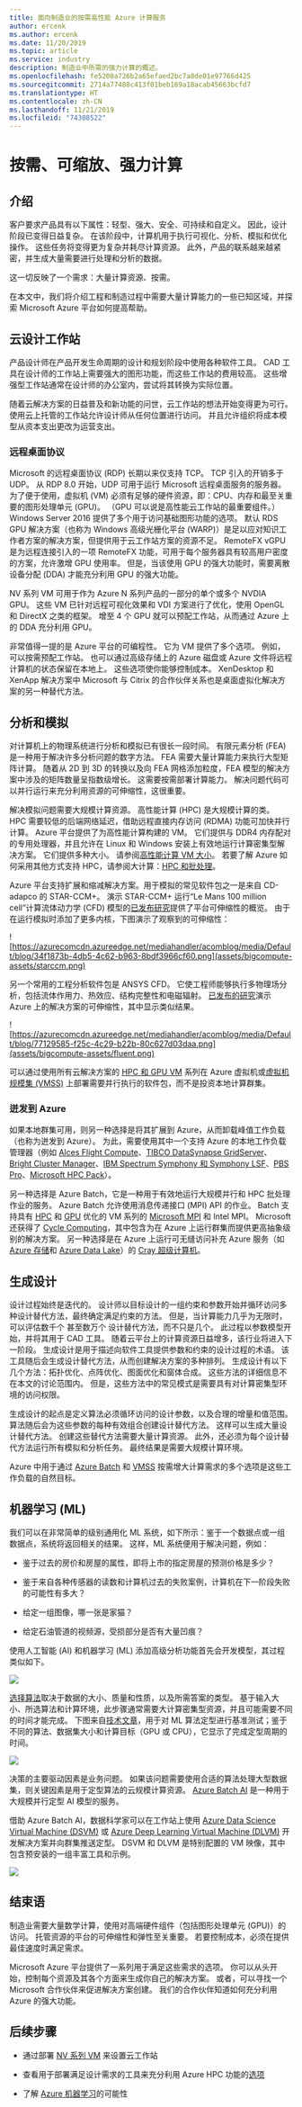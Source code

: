 ```yaml
---
title: 面向制造业的按需高性能 Azure 计算服务
author: ercenk
ms.author: ercenk
ms.date: 11/20/2019
ms.topic: article
ms.service: industry
description: 制造业中所需的强力计算的概述。
ms.openlocfilehash: fe5200a726b2a65efaed2bc7a8de01e97766d425
ms.sourcegitcommit: 2714a77488c413f01beb169a18acab45663bcfd7
ms.translationtype: HT
ms.contentlocale: zh-CN
ms.lasthandoff: 11/21/2019
ms.locfileid: "74308522"
---
```

# <a name="on-demand-scalable-high-power-compute"></a>按需、可缩放、强力计算

## <a name="introduction"></a>介绍

客户要求产品具有以下属性：轻型、强大、安全、可持续和自定义。 因此，设计阶段已变得日益复杂。 在该阶段中，计算机用于执行可视化、分析、模拟和优化操作。 这些任务将变得更为复杂并耗尽计算资源。 此外，产品的联系越来越紧密，并生成大量需要进行处理和分析的数据。

这一切反映了一个需求：大量计算资源、按需。

在本文中，我们将介绍工程和制造过程中需要大量计算能力的一些已知区域，并探索 Microsoft Azure 平台如何提高帮助。

## <a name="cloud-design-workstations"></a>云设计工作站

产品设计师在产品开发生命周期的设计和规划阶段中使用各种软件工具。 CAD 工具在设计师的工作站上需要强大的图形功能，而这些工作站的费用较高。 这些增强型工作站通常在设计师的办公室内，尝试将其转换为实际位置。

随着云解决方案的日益普及和新功能的问世，云工作站的想法开始变得更为可行。 使用云上托管的工作站允许设计师从任何位置进行访问。 并且允许组织将成本模型从资本支出更改为运营支出。

### <a name="remote-desktop-protocol"></a>远程桌面协议

Microsoft 的远程桌面协议 (RDP) 长期以来仅支持 TCP。 TCP 引入的开销多于 UDP。 从 RDP 8.0 开始，UDP 可用于运行 Microsoft 远程桌面服务的服务器。 为了便于使用，虚拟机 (VM) 必须有足够的硬件资源，即：CPU、内存和最至关重要的图形处理单元 (GPU)。 （GPU 可以说是高性能云工作站的最重要组件。）Windows Server 2016 提供了多个用于访问基础图形功能的选项。 默认 RDS GPU 解决方案（也称为 Windows 高级光栅化平台 (WARP)）是足以应对知识工作者方案的解决方案，但提供用于云工作站方案的资源不足。 RemoteFX vGPU 是为远程连接引入的一项 RemoteFX 功能，可用于每个服务器具有较高用户密度的方案，允许激增 GPU 使用率。 但是，当该使用 GPU 的强大功能时，需要离散设备分配 (DDA) 才能充分利用 GPU 的强大功能。

NV 系列 VM 可用于作为 Azure N 系列产品的一部分的单个或多个 NVDIA GPU。 这些 VM 已针对远程可视化效果和 VDI 方案进行了优化，使用 OpenGL 和 DirectX 之类的框架。 增至 4 个 GPU 就可以预配工作站，从而通过 Azure 上的 DDA 充分利用 GPU。

非常值得一提的是 Azure 平台的可编程性。 它为 VM 提供了多个选项。 例如，可以按需预配工作站。 也可以通过高级存储上的 Azure 磁盘或 Azure 文件将远程计算机的状态保留在本地上。 这些选项使你能够控制成本。 XenDesktop 和 XenApp 解决方案中 Microsoft 与 Citrix 的合作伙伴关系也是桌面虚拟化解决方案的另一种替代方法。

## <a name="analysis-and-simulation"></a>分析和模拟

对计算机上的物理系统进行分析和模拟已有很长一段时间。 有限元素分析 (FEA) 是一种用于解决许多分析问题的数字方法。 FEA 需要大量计算能力来执行大型矩阵计算。 随着从 2D 到 3D 的转换以及向 FEA 网格添加粒度，FEA 模型的解决方案中涉及的矩阵数量呈指数级增长。 这需要按需部署计算能力。
解决问题代码可以并行运行来充分利用资源的可伸缩性，这很重要。

解决模拟问题需要大规模计算资源。 高性能计算 (HPC) 是大规模计算的类。 HPC 需要较低的后端网络延迟，借助远程直接内存访问 (RDMA) 功能可加快并行计算。 Azure 平台提供了为高性能计算构建的 VM。 它们提供与 DDR4 内存配对的专用处理器，并且允许在 Linux 和 Windows 安装上有效地运行计算密集型解决方案。 它们提供多种大小。 请参阅[高性能计算 VM 大小](https://docs.microsoft.com/azure/virtual-machines/windows/sizes-hpc?toc=%2Fazure%2Fvirtual-machines%2Fwindows%2Ftoc.json?WT.mc_id=computeinmanufacturing-docs-ercenk)。
若要了解 Azure 如何采用其他方式支持 HPC，请参阅大计算：[HPC 和批处理](https://azure.microsoft.com/solutions/big-compute/?WT.mc_id=computeinmanufacturing-docs-ercenk)。

Azure 平台支持扩展和缩减解决方案。用于模拟的常见软件包之一是来自 CD-adapco 的 STAR-CCM+。 演示 STAR-CCM+ 运行“Le Mans 100 million cell”计算流体动力学 (CFD) 模型的[已发布研究](https://azure.microsoft.com/blog/availability-of-star-ccm-on-microsoft-azure/?WT.mc_id=computeinmanufacturing-docs-ercenk)提供了平台可伸缩性的概览。 由于在运行模拟时添加了更多内核，下图演示了观察到的可伸缩性：

![https://azurecomcdn.azureedge.net/mediahandler/acomblog/media/Default/blog/34f1873b-4db5-4c62-b963-8bdf3966cf60.png](assets/bigcompute-assets/starccm.png)

另一个常用的工程分析软件包是 ANSYS CFD。 它使工程师能够执行多物理场分析，包括流体作用力、热效应、结构完整性和电磁辐射。 [已发布的研究](https://azure.microsoft.com/blog/ansys-cfd-and-microsoft-azure-perform-the-best-hpc-scalability-in-the-cloud/?WT.mc_id=computeinmanufacturing-docs-ercenk)演示 Azure 上的解决方案的可伸缩性，其中显示类似结果。

![https://azurecomcdn.azureedge.net/mediahandler/acomblog/media/Default/blog/77129585-f25c-4c29-b22b-80c627d03daa.png](assets/bigcompute-assets/fluent.png)

可以通过使用所有云解决方案的 [HPC 和 GPU VM](https://docs.microsoft.com/azure/virtual-machines/windows/sizes-hpc?toc=%2Fazure%2Fvirtual-machines%2Fwindows%2Ftoc.json?WT.mc_id=computeinmanufacturing-docs-ercenk) 系列在 Azure 虚拟机或[虚拟机规模集 (VMSS)](https://docs.microsoft.com/azure/virtual-machine-scale-sets/overview?WT.mc_id=computeinmanufacturing-docs-ercenk) 上部署需要并行执行的软件包，而不是投资本地计算群集。

### <a name="burst-to-azure"></a>迸发到 Azure

如果本地群集可用，则另一种选择是将其扩展到 Azure，从而卸载峰值工作负载（也称为迸发到 Azure）。 为此，需要使用其中一个支持 Azure 的本地工作负载管理器（例如 [Alces Flight Compute](https://azuremarketplace.microsoft.com/marketplace/apps/alces-flight-limited.alces-flight-compute-solo?tab=Overview?WT.mc_id=computeinmanufacturing-docs-ercenk)、[TIBCO DataSynapse GridServer](https://azure.microsoft.com/blog/tibco-datasynapse-comes-to-the-azure-marketplace/?WT.mc_id=computeinmanufacturing-docs-ercenk)、[Bright Cluster Manager](http://www.brightcomputing.com/technology-partners/microsoft)、[IBM Spectrum Symphony 和 Symphony LSF](https://azure.microsoft.com/blog/ibm-and-microsoft-azure-support-spectrum-symphony-and-spectrum-lsf/?WT.mc_id=computeinmanufacturing-docs-ercenk)、[PBS Pro](http://pbspro.org/)、[Microsoft HPC Pack](https://technet.microsoft.com/library/mt744885.aspx?WT.mc_id=computeinmanufacturing-docs-ercenk)）。

另一种选择是 Azure Batch，它是一种用于有效地运行大规模并行和 HPC 批处理作业的服务。 Azure Batch 允许使用消息传递接口 (MPI) API 的作业。 Batch 支持具有 [HPC](https://docs.microsoft.com/azure/virtual-machines/linux/sizes-hpc?WT.mc_id=computeinmanufacturing-docs-ercenk) 和 [GPU](https://docs.microsoft.com/azure/virtual-machines/linux/sizes-gpu?WT.mc_id=computeinmanufacturing-docs-ercenk) 优化的 VM 系列的 [Microsoft MPI](https://msdn.microsoft.com/library/bb524831(v=vs.85).aspx?WT.mc_id=computeinmanufacturing-docs-ercenk) 和 Intel MPI。 Microsoft 还获得了 [Cycle Computing](https://blogs.microsoft.com/blog/2017/08/15/microsoft-acquires-cycle-computing-accelerate-big-computing-cloud/?WT.mc_id=computeinmanufacturing-docs-ercenk)，其中包含为在 Azure 上运行群集而提供更高抽象级别的解决方案。 另一种选择是在 Azure 上运行可无缝访问补充 Azure 服务（如 [Azure 存储](https://docs.microsoft.com/azure/virtual-machines/windows/premium-storage?WT.mc_id=computeinmanufacturing-docs-ercenk)和 [Azure Data Lake](https://docs.microsoft.com/azure/data-lake-store/data-lake-store-overview?WT.mc_id=computeinmanufacturing-docs-ercenk)）的 [Cray 超级计算机](https://www.cray.com/solutions/supercomputing-as-a-service/cray-in-azure)。

## <a name="generative-design"></a>生成设计

设计过程始终是迭代的。 设计师以目标设计的一组约束和参数开始并循环访问多种设计替代方法，最终确定满足约束的方法。
但是，当计算能力几乎为无限时，可以评估数千个  甚至数万个  设计替代方法，而不只是几个。 此过程以参数模型开始，并将其用于 CAD 工具。 随着云平台上的计算资源日益增多，该行业将进入下一阶段。 生成设计是用于描述向软件工具提供参数和约束的设计过程的术语。 该工具随后会生成设计替代方法，从而创建解决方案的多种排列。
生成设计有以下几个方法：拓扑优化、点阵优化、图面优化和窗体合成。 这些方法的详细信息不在本文的讨论范围内。 但是，这些方法中的常见模式是需要具有对计算密集型环境的访问权限。

生成设计的起点是定义算法必须循环访问的设计参数，以及合理的增量和值范围。 算法随后会为这些参数的每种有效组合创建设计替代方法。 这样可以生成大量设计替代方法。 创建这些替代方法需要大量计算资源。
此外，还必须为每个设计替代方法运行所有模拟和分析任务。 最终结果是需要大规模计算环境。

Azure 中用于通过 [Azure Batch](https://docs.microsoft.com/azure/batch/batch-technical-overview?WT.mc_id=computeinmanufacturing-docs-ercenk) 和 [VMSS](https://docs.microsoft.com/azure/virtual-machine-scale-sets/overview?WT.mc_id=computeinmanufacturing-docs-ercenk) 按需增大计算需求的多个选项是这些工作负载的自然目标。

## <a name="machine-learning-ml"></a>机器学习 (ML)

我们可以在非常简单的级别通用化 ML 系统，如下所示：鉴于一个数据点或一组数据点，系统将返回相关的结果。 这样，ML 系统便用于解决问题，例如：

- 鉴于过去的房价和房屋的属性，即将上市的指定房屋的预测价格是多少？

- 鉴于来自各种传感器的读数和计算机过去的失败案例，计算机在下一阶段失败的可能性有多大？

- 给定一组图像，哪一张是家猫？

- 给定石油管道的视频源，受损部分是否有大量凹痕？

使用人工智能 (AI) 和机器学习 (ML) 添加高级分析功能首先会开发模型，其过程类似如下。

![](assets/bigcompute-assets/aipipeline.png)

[选择算法](https://docs.microsoft.com/azure/machine-learning/studio/algorithm-choice?WT.mc_id=computeinmanufacturing-docs-ercenk)取决于数据的大小、质量和性质，以及所需答案的类型。 基于输入大小、所选算法和计算环境，此步骤通常需要大计算密集型资源，并且可能需要不同的时间才能完成。 下图来自[技术文章](https://blogs.technet.microsoft.com/machinelearning/2017/07/25/lessons-learned-benchmarking-fast-machine-learning-algorithms/?WT.mc_id=computeinmanufacturing-docs-ercenk)，用于对 ML 算法定型进行基准测试；鉴于不同的算法、数据集大小和计算目标（GPU 或 CPU），它显示了完成定型周期的时间。

![](assets/bigcompute-assets/vmsizes.png)

决策的主要驱动因素是业务问题。 如果该问题需要使用合适的算法处理大型数据集，则关键因素是用于定型算法的云规模计算资源。
[Azure Batch AI](https://azure.microsoft.com/services/batch-ai/?WT.mc_id=computeinmanufacturing-docs-ercenk) 是一种用于大规模并行定型 AI 模型的服务。

借助 Azure Batch AI，数据科学家可以在工作站上使用 [Azure Data Science Virtual Machine (DSVM)](https://docs.microsoft.com/azure/machine-learning/data-science-virtual-machine/overview?WT.mc_id=computeinmanufacturing-docs-ercenk) 或 [Azure Deep Learning Virtual Machine (DLVM)](https://docs.microsoft.com/azure/machine-learning/data-science-virtual-machine/deep-learning-dsvm-overview?WT.mc_id=computeinmanufacturing-docs-ercenk) 开发解决方案并向群集推送定型。 DSVM 和 DLVM 是特别配置的 VM 映像，其中包含预安装的一组丰富工具和示例。

![](assets/bigcompute-assets/azurebatchai.png)

## <a name="conclusion"></a>结束语

制造业需要大量数学计算，使用对高端硬件组件（包括图形处理单元 (GPU)）的访问。 托管资源的平台的可伸缩性和弹性至关重要。 若要控制成本，必须在提供最佳速度时满足需求。

Microsoft Azure 平台提供了一系列用于满足这些需求的选项。 你可以从头开始，控制每个资源及其各个方面来生成你自己的解决方案。 或者，可以寻找一个 Microsoft 合作伙伴来促进解决方案创建。 我们的合作伙伴知道如何充分利用 Azure 的强大功能。

## <a name="next-steps"></a>后续步骤

- 通过部署 [NV 系列 VM](https://docs.microsoft.com/azure/virtual-machines/windows/sizes-gpu?WT.mc_id=computeinmanufacturing-docs-ercenk) 来设置云工作站

- 查看用于部署满足设计需求的工具来充分利用 Azure HPC 功能的[选项](https://docs.microsoft.com/azure/virtual-machines/linux/high-performance-computing?WT.mc_id=computeinmanufacturing-docs-ercenk)

- 了解 [Azure 机器学习](https://docs.microsoft.com/azure/machine-learning/?WT.mc_id=computeinmanufacturing-docs-ercenk)的可能性
